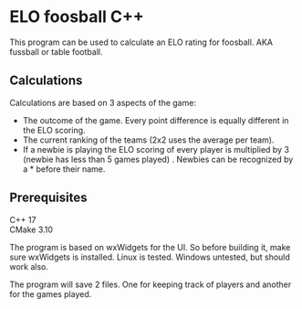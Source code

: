 # ELO foosball C++

This program can be used to calculate an ELO rating for foosball. AKA fussball or table football.  


## Calculations  
Calculations are based on 3 aspects of the game:  
- The outcome of the game. Every point difference is equally different in the ELO scoring.
- The current ranking of the teams (2x2 uses the average per team).   
- If a newbie is playing the ELO scoring of every player is multiplied by 3 (newbie has less than 5 games played) . Newbies can be recognized by a * before their name.
  
## Prerequisites  
C++ 17  
CMake 3.10  

The program is based on wxWidgets for the UI. So before building it, make sure wxWidgets is installed. Linux is tested. Windows untested, but should work also.  



The program will save 2 files. One for keeping track of players and another for the games played.  

